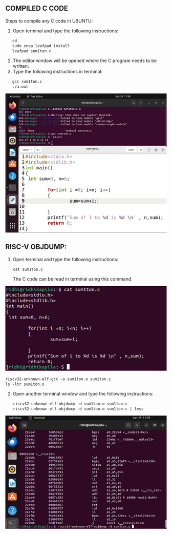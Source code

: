 ## COMPILED C CODE 
Steps to compile any C code in UBUNTU:
1. Open terminal and type the following instructions:

```
   cd
   sudo snap leafpad install
   leafpad sum1ton.c
```

2. The editor window will be opened where the C program needs to be written:
3. Type the following instructions in terminal:
   
```
   gcc sum1ton.c
   ./a.out
```

<img src = "https://github.com/ridhikapila27/vsdsquadron-mini-internship/blob/main/TASK3/c_program.JPG?raw=true" />


## RISC-V OBJDUMP:

1. Open terminal and type the following instructions:

   ```
   cat sum1ton.c
   ```
   The C code can be read in terminal using this command.
<img src = "https://github.com/ridhikapila27/vsdsquadron-mini-internship/blob/main/TASK3/cat.JPG?raw=true" />

   ```
   riscv32-unknown-elf-gcc -o sum1ton.o sum1ton.c
   ls -ltr sum1ton.o
   ```
2. Open another terminal window and type the following instructions:
   
   ```
   riscv32-unknown-elf-objdump -d sum1ton.o sum1ton.c
   riscv32-unknown-elf-objdump -d sum1ton.o sum1ton.c | less
   
   ```
<img src = "https://github.com/ridhikapila27/vsdsquadron-mini-internship/blob/main/TASK3/objdump.JPG?raw=true" />



